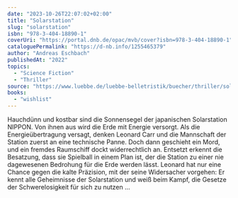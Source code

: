 ```yaml
---
date: "2023-10-26T22:07:02+02:00"
title: "Solarstation"
slug: "solarstation"
isbn: "978-3-404-18890-1"
coverUri: "https://portal.dnb.de/opac/mvb/cover?isbn=978-3-404-18890-1"
cataloguePermalink: "https://d-nb.info/1255465379"
author: "Andreas Eschbach"
publishedAt: "2022"
topics:
  - "Science Fiction"
  - "Thriller"
source: "https://www.luebbe.de/luebbe-belletristik/buecher/thriller/solarstation/id_9166532"
books:
  - "wishlist"
---
```

Hauchdünn und kostbar sind die Sonnensegel der japanischen Solarstation
NIPPON. Von ihnen aus wird die Erde mit Energie versorgt. Als die
Energieübertragung versagt, denken Leonard Carr und die Mannschaft der Station
zuerst an eine technische Panne. Doch dann geschieht ein Mord, und ein fremdes
Raumschiff dockt widerrechtlich an. Entsetzt erkennt die Besatzung, dass sie
Spielball in einem Plan ist, der die Station zu einer nie dagewesenen Bedrohung
für die Erde werden lässt. Leonard hat nur eine Chance gegen die kalte
Präzision, mit der seine Widersacher vorgehen: Er kennt alle Geheimnisse der
Solarstation und weiß beim Kampf, die Gesetze der Schwerelosigkeit für sich zu
nutzen ...